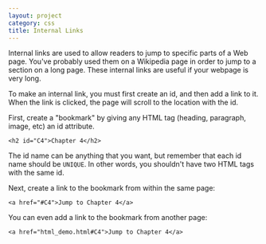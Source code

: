 ```yaml
---
layout: project
category: css
title: Internal Links
---
```


Internal links are used to allow readers to jump to specific parts of a Web page. You've probably used them on a Wikipedia page in order to jump to a section on a long page. These internal links are useful if your webpage is very long.

To make an internal link, you must first create an id, and then add a link to it. When the link is clicked, the page will scroll to the location with the id.

First, create a "bookmark" by giving any HTML tag (heading, paragraph, image, etc) an id attribute.
```
<h2 id="C4">Chapter 4</h2>
```
The id name can be anything that you want, but remember that each id name should be ```UNIQUE```. In other words, you shouldn't have two HTML tags with the same id.

Next, create a link to the bookmark from within the same page:
```
<a href="#C4">Jump to Chapter 4</a>
```
You can even add a link to the bookmark from another page:
```
<a href="html_demo.html#C4">Jump to Chapter 4</a>
```
